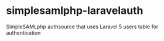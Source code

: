# simplesamlphp-laravelauth
SimpleSAMLphp authsource that uses Laravel 5 users table for authentication
